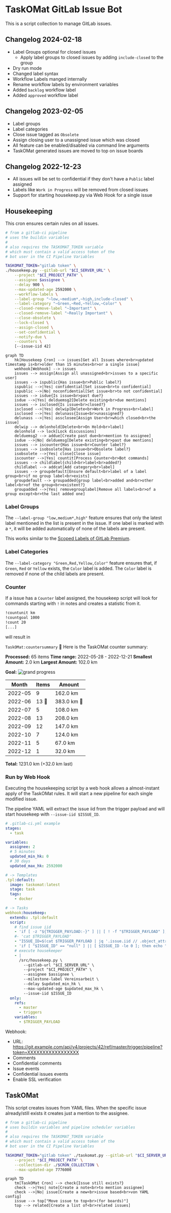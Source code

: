 # TaskOMat GitLab Issue Bot

This is a script collection to manage GitLab issues.

## Changelog 2024-02-18

- Label Groups optional for closed issues
    - Apply label groups to closed issues by adding `include-closed` to the group
- Dry run mode
- Changed label syntax
- Workflow Labels manged internally
- Rename workflow labels by environment variables
- Added `backlog` workflow label
- Added `approved` workflow label

## Changelog 2023-02-05

- Label groups
- Label categories
- Close issue tagged as `Obsolete`
- Assign closing user to a unassigned issue which was closed
- All feature can be enabled/disabled via command line arguments
- TaskOMat generated issues are moved to top on issue boards

## Changelog 2022-12-23

- All issues will be set to confidential if they don't have a `Public` label assigned
- Labels like `Work in Progress` will be removed from closed issues
- Support for starting housekeep.py via Web Hook for a single issue

## Housekeeping

This cron ensures certain rules on all issues.

```sh
# from a gitlab-ci pipeline
# uses the buildin variables
#
# also requires the TASKOMAT_TOKEN variable
# which must contain a valid access token of the
# bot user in the CI Pipeline Variables

TASKOMAT_TOKEN="gitlab token" \
./housekeep.py --gitlab-url "$CI_SERVER_URL" \
    --project "$CI_PROJECT_PATH" \
    --assignee $assignee \
    --delay 900 \
    --max-updated-age 2592000 \
    --workflow-labels \
    --label-group "~low,~medium*,~high,include-closed" \
    --label-category "~Green,~Red,~Yellow,~Color" \
    --closed-remove-label "~Important" \
    --closed-remove-label "~Really Important" \
    --close-obsolete \
    --lock-closed \
    --assign-closed \
    --set-confidential \
    --notify-due \
    --counters \
    [--issue-iid 42]
```

```mermaid
graph TD
    hk[Housekeep Cron] --> issues[Get all Issues where<br>updated timestamp is<br>older than 15 minutes<br>or a single issue]
    wekhook[Webhook] --> issues
    issues --> assign[Assign all unassigned<br>issues to a specific user]
    issues --> ispublic{Has issue<br>Public label?}
    ispublic -->|Yes| confidential[Set issue<br>to confidential]
    ispublic -->|No| noconfidential[Set issue<br>to not confidential]
    issues --> isdue{Is issue<br>past due?}
    isdue -->|Yes| delduemsg2[Delete existing<br>due mentions]
    issues --> isclosed{Is issue<br>closed?}
    isclosed -->|Yes| delwip[Delete<br>Work in Progress<br>label]
    isclosed -->|Yes| delunass{Issue<br>unassigned?}
    delunass -->|Yes| assclosee[Assign User<br>which closed<br>the issue]
    delwip --> delonhold[Delete<br>On Hold<br>label]
    delonhold --> lock[Lock discussions]
    delduemsg2 --> addue[Create past due<br>mention to assignee]
    isdue -->|No| delduemsg[Delete existing<br>past due mentions]
    issues --> iscounter{Has issue<br>Counter label?}
    issues --> isobsolete{Has issue<br>Obsolete label?}
    isobsolete -->|Yes| close[Close issue]
    iscounter -->|Yes| countit[Process Counter<br>Bot commands]
    issues --> childlabel{child<br>label<br>added?}
    childlabel --> addcat[Add category<br>label]
    issues --> groupdefault[Ensure default<br>label of a label group<br>if no group label<br>exists]
    groupdefault --> groupadded{group label<br>added and<br>other label<br>of the group<br>existent?}
    groupadded -->|Yes| removegrouplabel[Remove all labels<br>of a group except<br>the last added one]
```

### Label Groups

The `--label-group "low,medium*,high"` feature ensures that only the latest label
mentioned in the list is present in the issue. If one label is marked with a `*`,
it will be added automatically of none of the labels are present.

This works similar to the [Scoped Labels of GitLab Premium](https://docs.gitlab.com/ee/user/project/labels.html#scoped-labels).

### Label Categories

The `--label-category "Green,Red,Yellow,Color"` feature ensures that, if `Green`,
`Red` or `Yellow` exists, the `Color` label is added. The `Color` label is removed
if none of the child labels are present.

### Counter

If a issue has a `Counter` label assigned, the housekeep script will look for
commands starting with `!` in notes and creates a statistic from it.

```txt
!countunit km
!countgoal 1000
!count 20
[...]
```

will result in

`TaskOMat:countersummary` :tea: Here is the TaskOMat counter summary:

**Processed:** 65 items
**Time range:** 2022-05-28 - 2022-12-21
**Smallest Amount:** 2.0 km
**Largest Amount:** 102.0 km

**Goal:**
![grand progress](https://progress-bar.dev/123/?scale=100&width=260&color=0072ef&suffix=%25%20%281231km%20of%201000km%29)

| Month | Items | Amount |
|---|---|---|
| 2022-05 | 9 | 162.0 km |
| 2022-06 | 13 :tada: | 383.0 km :tada: |
| 2022-07 | 5 | 108.0 km |
| 2022-08 | 13 | 208.0 km |
| 2022-09 | 12 | 147.0 km |
| 2022-10 | 7 | 124.0 km |
| 2022-11 | 5 | 67.0 km |
| 2022-12 | 1 | 32.0 km |

**Total:** 1231.0 km (+32.0 km last)

### Run by Web Hook

Executing the housekeeping script by a web hook allows a almost-instant
apply of the TaskOMat rules. It will start a new pipeline for each single
modified issue.

The pipeline YAML will extract the issue iid from the
trigger payload and will start housekeep with `--issue-iid $ISSUE_ID`.

```yml
# .gitlab-ci.yml example
stages:
  - task

variables:
  assignee: 2
  # 5 minutes
  updated_min_hk: 0
  # 30 days
  updated_max_hk: 2592000

# -> Templates
.tpl:default:
  image: taskomat:latest
  stage: task
  tags:
    - docker

# -> Tasks
webhook:housekeep:
  extends: .tpl:default
  script:
    # find issue iid
    - 'if [ -z "${TRIGGER_PAYLOAD:-}" ] || [ ! -f "$TRIGGER_PAYLOAD" ]; then echo "Trigger payload file not found."; exit 0; fi'
    #- 'cat $TRIGGER_PAYLOAD'
    - "ISSUE_ID=$(cat $TRIGGER_PAYLOAD | jq '.issue.iid // .object_attributes.iid')"
    - 'if [ "$ISSUE_ID" == "null" ] || [ $ISSUE_ID -le 0 ]; then echo "No issue iid found."; exit 0; fi'
    # execute housekeeper
    - |
      /src/housekeep.py \
        --gitlab-url "$CI_SERVER_URL" \
        --project "$CI_PROJECT_PATH" \
        --assignee $assignee \
        --milestone-label Vereinsarbeit \
        --delay $updated_min_hk \
        --max-updated-age $updated_max_hk \
        --issue-iid $ISSUE_ID
  only:
    refs:
      - master
      - triggers
    variables:
      - $TRIGGER_PAYLOAD
```

Webhook:

- URL: https://git.example.com/api/v4/projects/42/ref/master/trigger/pipeline?token=XXXXXXXXXXXXXXXXX
- Comments
- Confidential comments
- Issue events
- Confidential issues events
- Enable SSL verification

## TaskOMat

This script creates issues from YAML files. When
the specific issue already/still exists it creates
just a mention to the assignee.

```sh
# from a gitlab-ci pipeline
# uses buildin variables and pipeline scheduler variables
#
# also requires the TASKOMAT_TOKEN variable
# which must contain a valid access token of the
# bot user in the CI Pipeline Variables

TASKOMAT_TOKEN="gitlab token" ./taskomat.py --gitlab-url "$CI_SERVER_URL" \
    --project "$CI_PROJECT_PATH" \
    --collection-dir ./$CRON_COLLECTION \
    --max-updated-age 7776000
```

```mermaid
graph TD
    tm[TaskOMat Cron] --> check{Issue still exists?}
    check -->|Yes| note[Create a note<br>to mention assignee]
    check -->|No| issue[Create a new<br>issue based<br>von YAML config]
    issue --> top["Move issue to top<br>(for boards)"]
    top --> related[Create a list of<br>related issues]
```
